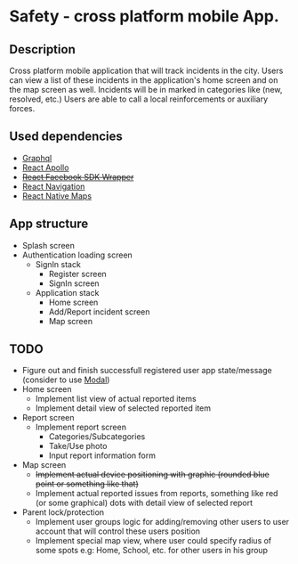 # Safety - cross platform mobile App.

## Description

Cross platform mobile application that will track incidents in the city. Users can view a list of these incidents in the application's home screen and on the map screen as well. Incidents will be in marked in categories like (new, resolved, etc.) Users are able to call a local reinforcements or auxiliary forces.

## Used dependencies

- [Graphql](https://www.npmjs.com/package/graphql)
- [React Apollo](https://www.npmjs.com/package/react-apollo)
- ~~[React Facebook SDK Wrapper](https://www.npmjs.com/package/react-native-fbsdk)~~
- [React Navigation](https://www.npmjs.com/package/react-navigation)
- [React Native Maps](https://github.com/react-native-community/react-native-maps)

## App structure

- Splash screen
- Authentication loading screen
  - SignIn stack
    - Register screen
    - SignIn screen
  - Application stack
    - Home screen
    - Add/Report incident screen
    - Map screen

## TODO

- Figure out and finish successfull registered user app state/message (consider to use [Modal](https://facebook.github.io/react-native/docs/modal))
- Home screen
  - Implement list view of actual reported items
  - Implement detail view of selected reported item
- Report screen
  - Implement report screen
    - Categories/Subcategories
    - Take/Use photo
    - Input report information form
- Map screen
  - ~~Implement actual device positioning with graphic (rounded blue point or something like that)~~
  - Implement actual reported issues from reports, something like red (or some graphical) dots with detail view of selected report
- Parent lock/protection
  - Implement user groups logic for adding/removing other users to user account that will control these users position
  - Implement special map view, where user could specify radius of some spots e.g: Home, School, etc. for other users in his group
